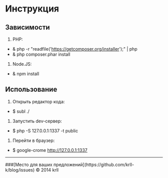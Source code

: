 Инструкция
==========

Зависимости
-----------
1. PHP:
 - & php -r "readfile('https://getcomposer.org/installer');" | php
 - & php composer.phar install
1. Node.JS:
 - & npm install

Использование
-------------
1. Открыть редактор кода:
  - $ subl ./
1. Запустить dev-сервер:
  - $ php -S 127.0.0.1:1337 -t public
1. Перейти в браузер:
  - $ google-crome http://127.0.0.1:1337

<hr>
###[Место для ваших предложений](https://github.com/krll-k/blog/issues) © 2014 krll